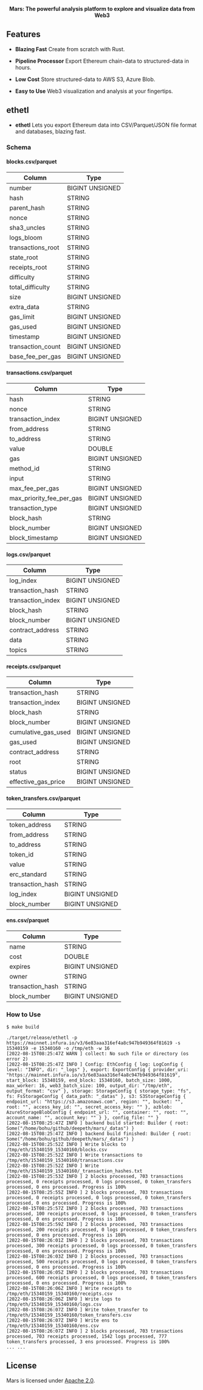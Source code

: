 <p align="center"><b>Mars: The powerful analysis platform to explore and visualize data from Web3</b></p>

## Features

- __Blazing Fast__ Create from scratch with Rust.

- __Pipeline Processor__ Export Ethereum chain-data to structured-data in hours.

- __Low Cost__ Store structured-data to AWS S3, Azure Blob.

- __Easy to Use__ Web3 visualization and analysis at your fingertips.

## ethetl

- __ethetl__ Lets you export Ethereum data into CSV/Parquet/JSON file format and databases, blazing fast.

### Schema

#### blocks.csv/parquet

| Column            | Type            |
|-------------------|-----------------|
| number            | BIGINT UNSIGNED |
| hash              | STRING          |
| parent_hash       | STRING          |
| nonce             | STRING          |
| sha3_uncles       | STRING          |
| logs_bloom        | STRING          |
| transactions_root | STRING          |
| state_root        | STRING          |
| receipts_root     | STRING          |
| difficulty        | STRING          |
| total_difficulty  | STRING          |
| size              | BIGINT UNSIGNED |
| extra_data        | STRING          |
| gas_limit         | BIGINT UNSIGNED |
| gas_used          | BIGINT UNSIGNED |
| timestamp         | BIGINT UNSIGNED |
| transaction_count | BIGINT UNSIGNED |
| base_fee_per_gas  | BIGINT UNSIGNED |


#### transactions.csv/parquet

| Column                   | Type            |
|--------------------------|-----------------|
| hash                     | STRING          |
| nonce                    | STRING          |
| transaction_index        | BIGINT UNSIGNED |
| from_address             | STRING          |
| to_address               | STRING          |
| value                    | DOUBLE          |
| gas                      | BIGINT UNSIGNED |
| method_id                | STRING          |
| input                    | STRING          |
| max_fee_per_gas          | BIGINT UNSIGNED |
| max_priority_fee_per_gas | BIGINT UNSIGNED |
| transaction_type         | BIGINT UNSIGNED |
| block_hash               | STRING          |
| block_number             | BIGINT UNSIGNED |
| block_timestamp          | BIGINT UNSIGNED |

#### logs.csv/parquet

| Column            | Type            |
|-------------------|-----------------|
| log_index         | BIGINT UNSIGNED |
| transaction_hash  | STRING          |
| transaction_index | BIGINT UNSIGNED |
| block_hash        | STRING          |
| block_number      | BIGINT UNSIGNED |
| contract_address  | STRING          |
| data              | STRING          |
| topics            | STRING          |


#### receipts.csv/parquet

| Column               | Type            |
|----------------------|-----------------|
| transaction_hash     | STRING          |
| transaction_index    | BIGINT UNSIGNED |
| block_hash           | STRING          |
| block_number         | BIGINT UNSIGNED |
| cumulative_gas_used  | BIGINT UNSIGNED |
| gas_used             | BIGINT UNSIGNED |
| contract_address     | STRING          |
| root                 | STRING          |
| status               | BIGINT UNSIGNED |
| effective_gas_price  | BIGINT UNSIGNED |

#### token_transfers.csv/parquet

| Column             | Type            |
|--------------------|-----------------|
| token_address      | STRING          |
| from_address       | STRING          |
| to_address         | STRING          |
| token_id           | STRING          |
| value              | STRING          |
| erc_standard       | STRING          |
| transaction_hash   | STRING          |
| log_index          | BIGINT UNSIGNED |
| block_number       | BIGINT UNSIGNED |

#### ens.csv/parquet

| Column             | Type            |
|--------------------|-----------------|
| name               | STRING          |
| cost               | DOUBLE          |
| expires            | BIGINT UNSIGNED |
| owner              | STRING          |
| transaction_hash   | STRING          |
| block_number       | BIGINT UNSIGNED |



### How to Use

```shell
$ make build

./target/release/ethetl -p https://mainnet.infura.io/v3/6e83aaa316ef4a8c947b949364f81619 -s 15340159 -e 15340160 -o /tmp/eth -w 16
[2022-08-15T08:25:47Z WARN ] collect: No such file or directory (os error 2)
[2022-08-15T08:25:47Z INFO ] Config: EthConfig { log: LogConfig { level: "INFO", dir: "_logs" }, export: ExportConfig { provider_uri: "https://mainnet.infura.io/v3/6e83aaa316ef4a8c947b949364f81619", start_block: 15340159, end_block: 15340160, batch_size: 1000, max_worker: 16, web3_batch_size: 100, output_dir: "/tmp/eth", output_format: "csv" }, storage: StorageConfig { storage_type: "fs", fs: FsStorageConfig { data_path: "_datas" }, s3: S3StorageConfig { endpoint_url: "https://s3.amazonaws.com", region: "", bucket: "", root: "", access_key_id: "", secret_access_key: "" }, azblob: AzureStorageBlobConfig { endpoint_url: "", container: "", root: "", account_name: "", account_key: "" } }, config_file: "" }
[2022-08-15T08:25:47Z INFO ] backend build started: Builder { root: Some("/home/bohu/github/deepeth/mars/_datas") }
[2022-08-15T08:25:47Z INFO ] backend build finished: Builder { root: Some("/home/bohu/github/deepeth/mars/_datas") }
[2022-08-15T08:25:52Z INFO ] Write blocks to /tmp/eth/15340159_15340160/blocks.csv
[2022-08-15T08:25:52Z INFO ] Write transactions to /tmp/eth/15340159_15340160/transactions.csv
[2022-08-15T08:25:52Z INFO ] Write /tmp/eth/15340159_15340160/_transaction_hashes.txt
[2022-08-15T08:25:53Z INFO ] 2 blocks processed, 703 transactions processed, 0 receipts processed, 0 logs processed, 0 token_transfers processed, 0 ens processed. Progress is 100%
[2022-08-15T08:25:55Z INFO ] 2 blocks processed, 703 transactions processed, 0 receipts processed, 0 logs processed, 0 token_transfers processed, 0 ens processed. Progress is 100%
[2022-08-15T08:25:57Z INFO ] 2 blocks processed, 703 transactions processed, 100 receipts processed, 0 logs processed, 0 token_transfers processed, 0 ens processed. Progress is 100%
[2022-08-15T08:25:59Z INFO ] 2 blocks processed, 703 transactions processed, 200 receipts processed, 0 logs processed, 0 token_transfers processed, 0 ens processed. Progress is 100%
[2022-08-15T08:26:01Z INFO ] 2 blocks processed, 703 transactions processed, 300 receipts processed, 0 logs processed, 0 token_transfers processed, 0 ens processed. Progress is 100%
[2022-08-15T08:26:03Z INFO ] 2 blocks processed, 703 transactions processed, 500 receipts processed, 0 logs processed, 0 token_transfers processed, 0 ens processed. Progress is 100%
[2022-08-15T08:26:05Z INFO ] 2 blocks processed, 703 transactions processed, 600 receipts processed, 0 logs processed, 0 token_transfers processed, 0 ens processed. Progress is 100%
[2022-08-15T08:26:06Z INFO ] Write receipts to /tmp/eth/15340159_15340160/receipts.csv
[2022-08-15T08:26:06Z INFO ] Write logs to /tmp/eth/15340159_15340160/logs.csv
[2022-08-15T08:26:07Z INFO ] Write token_transfer to /tmp/eth/15340159_15340160/token_transfers.csv
[2022-08-15T08:26:07Z INFO ] Write ens to /tmp/eth/15340159_15340160/ens.csv
[2022-08-15T08:26:07Z INFO ] 2 blocks processed, 703 transactions processed, 703 receipts processed, 1542 logs processed, 777 token_transfers processed, 3 ens processed. Progress is 100%
... ...
```

## License

Mars is licensed under [Apache 2.0](LICENSE).
